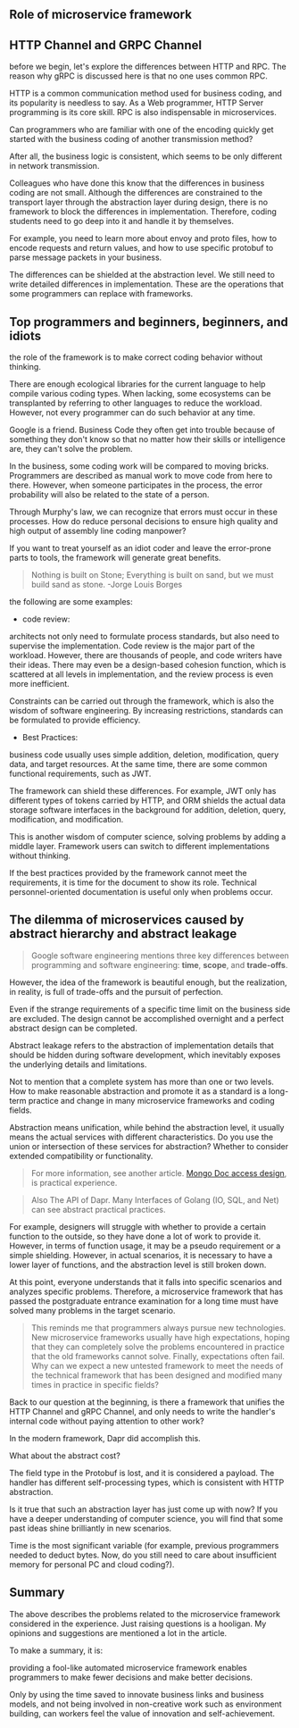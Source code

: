 ## Role of microservice framework

## HTTP Channel and GRPC Channel 

before we begin, let's explore the differences between HTTP and RPC. The reason why gRPC is discussed here is that no one uses common RPC. 

HTTP is a common communication method used for business coding, and its popularity is needless to say. As a Web programmer, HTTP Server programming is its core skill. RPC is also indispensable in microservices. 

Can programmers who are familiar with one of the encoding quickly get started with the business coding of another transmission method? 

After all, the business logic is consistent, which seems to be only different in network transmission. 

Colleagues who have done this know that the differences in business coding are not small. Although the differences are constrained to the transport layer through the abstraction layer during design, there is no framework to block the differences in implementation. Therefore, coding students need to go deep into it and handle it by themselves. 

For example, you need to learn more about envoy and proto files, how to encode requests and return values, and how to use specific protobuf to parse message packets in your business. 

The differences can be shielded at the abstraction level. We still need to write detailed differences in implementation. These are the operations that some programmers can replace with frameworks. 

## Top programmers and beginners, beginners, and idiots 

the role of the framework is to make correct coding behavior without thinking.

There are enough ecological libraries for the current language to help compile various coding types. When lacking, some ecosystems can be transplanted by referring to other languages to reduce the workload. However, not every programmer can do such behavior at any time. 

Google is a friend. Business Code they often get into trouble because of something they don't know so that no matter how their skills or intelligence are, they can't solve the problem.

In the business, some coding work will be compared to moving bricks. Programmers are described as manual work to move code from here to there. However, when someone participates in the process, the error probability will also be related to the state of a person.

Through Murphy's law, we can recognize that errors must occur in these processes. How do reduce personal decisions to ensure high quality and high output of assembly line coding manpower?

If you want to treat yourself as an idiot coder and leave the error-prone parts to tools, the framework will generate great benefits. 


> Nothing is built on Stone; Everything is built on sand, but we must build sand as stone.
>                                 -Jorge Louis Borges 


the following are some examples: 

- code review: 

architects not only need to formulate process standards, but also need to supervise the implementation. Code review is the major part of the workload. However, there are thousands of people, and code writers have their ideas. There may even be a design-based cohesion function, which is scattered at all levels in implementation, and the review process is even more inefficient. 

Constraints can be carried out through the framework, which is also the wisdom of software engineering. By increasing restrictions, standards can be formulated to provide efficiency.

- Best Practices: 

business code usually uses simple addition, deletion, modification, query data, and target resources. At the same time, there are some common functional requirements, such as JWT. 

The framework can shield these differences. For example, JWT only has different types of tokens carried by HTTP, and ORM shields the actual data storage software interfaces in the background for addition, deletion, query, modification, and modification. 

This is another wisdom of computer science, solving problems by adding a middle layer. Framework users can switch to different implementations without thinking.

If the best practices provided by the framework cannot meet the requirements, it is time for the document to show its role. Technical personnel-oriented documentation is useful only when problems occur.

## The dilemma of microservices caused by abstract hierarchy and abstract leakage 

> Google software engineering mentions three key differences between programming and software engineering: **time**, **scope**, and **trade-offs**. 

However, the idea of the framework is beautiful enough, but the realization, in reality, is full of trade-offs and the pursuit of perfection. 

Even if the strange requirements of a specific time limit on the business side are excluded. The design cannot be accomplished overnight and a perfect abstract design can be completed.

Abstract leakage refers to the abstraction of implementation details that should be hidden during software development, which inevitably exposes the underlying details and limitations.

Not to mention that a complete system has more than one or two levels. How to make reasonable abstraction and promote it as a standard is a long-term practice and change in many microservice frameworks and coding fields. 

Abstraction means unification, while behind the abstraction level, it usually means the actual services with different characteristics. Do you use the union or intersection of these services for abstraction? Whether to consider extended compatibility or functionality.

> For more information, see another article. [Mongo Doc access design](), is practical experience. 

> Also The API of Dapr. Many Interfaces of Golang (IO, SQL, and Net) can see abstract practical practices.

For example, designers will struggle with whether to provide a certain function to the outside, so they have done a lot of work to provide it. However, in terms of function usage, it may be a pseudo requirement or a simple shielding. However, in actual scenarios, it is necessary to have a lower layer of functions, and the abstraction level is still broken down. 

At this point, everyone understands that it falls into specific scenarios and analyzes specific problems. Therefore, a microservice framework that has passed the postgraduate entrance examination for a long time must have solved many problems in the target scenario. 

> This reminds me that programmers always pursue new technologies. New microservice frameworks usually have high expectations, hoping that they can completely solve the problems encountered in practice that the old frameworks cannot solve. Finally, expectations often fail. Why can we expect a new untested framework to meet the needs of the technical framework that has been designed and modified many times in practice in specific fields?

Back to our question at the beginning, is there a framework that unifies the HTTP Channel and gRPC Channel, and only needs to write the handler's internal code without paying attention to other work?

 In the modern framework, Dapr did accomplish this. 

What about the abstract cost? 

The field type in the Protobuf is lost, and it is considered a payload. The handler has different self-processing types, which is consistent with HTTP abstraction. 

Is it true that such an abstraction layer has just come up with now? If you have a deeper understanding of computer science, you will find that some past ideas shine brilliantly in new scenarios. 

Time is the most significant variable (for example, previous programmers needed to deduct bytes. Now, do you still need to care about insufficient memory for personal PC and cloud coding?). 

## Summary
The above describes the problems related to the microservice framework considered in the experience. Just raising questions is a hooligan. My opinions and suggestions are mentioned a lot in the article. 

To make a summary, it is: 

providing a fool-like automated microservice framework enables programmers to make fewer decisions and make better decisions. 

Only by using the time saved to innovate business links and business models, and not being involved in non-creative work such as environment building, can workers feel the value of innovation and self-achievement.